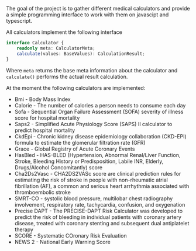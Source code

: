 The goal of the project is to gather different medical calculators and provide a simple programming interface to work with them on javascipt and typescript.

All calculators implement the following interface
```typescript
interface Calculator {
    readonly meta: CalculatorMeta;
    calculate(values: BaseValues): CalculationResult;
}
```

Where `meta` returns the base meta information about the calculator and `calculate()` performs the actual result calculation.

At the moment the following calculators are implemented:
* Bmi - Body Mass Index
* Calorie - The number of calories a person needs to consume each day
* Sofa - Sequential Organ Failure Assessment (SOFA) severity of illness score for hospital mortality
* Saps2 - Simplified Acute Physiology Score (SAPS) II calculator to predict hospital mortality
* CkdEpi - Chronic kidney disease epidemiology collaboration (CKD-EPI) formula to estimate the glomerular filtration rate (GFR)
* Grace - Global Registry of Acute Coronary Events
* HasBled - HAS-BLED (Hypertension, Abnormal Renal/Liver Function, Stroke, Bleeding History or Predisposition, Labile INR, Elderly, Drugs/Alcohol Concomitantly) score
* Cha2Ds2Vasc - CHA2DS2VASc score are clinical prediction rules for estimating the risk of stroke in people with non-rheumatic atrial fibrillation (AF), a common and serious heart arrhythmia associated with thromboembolic stroke
* SMRT-CO - systolic blood pressure, multilobar chest radiography involvement, respiratory rate, tachycardia, confusion, and oxygenation
* Precise DAPT - The PRECISE-DAPT Risk Calculator was developed to predict the risk of bleeding in individual patients with coronary artery disease, treated with coronary stenting and subsequent dual antiplatelet therapy
* SCORE - Systematic COronary Risk Evaluation
* NEWS 2 - National Early Warning Score